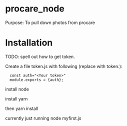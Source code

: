 # procare_node

Purpose: To pull down photos from procare



# Installation
TODO: spell out how to get token.

Create a file token.js with following (replace <Your token> with token.):
```
  const auth="<Your token>"
  module.exports = {auth};
```

install node

install yarn

then yarn install

currently just running node myfirst.js